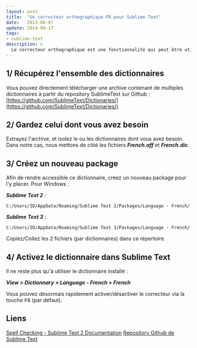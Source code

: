 ```yaml
---
layout: post
title:  "Un correcteur orthographique FR pour Sublime Text"
date:   2013-06-07
update: 2014-06-17
tags:
- sublime-text
description: >
  Le correcteur orthographique est une fonctionnalité qui peut être utile de temps à autres. Par défaut, seuls les dictionnaire <strong>English US</strong> et <strong>Enlish EN</strong> sont installés. Voici comment ajouter rapidement un dictionnaire français.
---
```


## 1/ Récupérez l'ensemble des dictionnaires

Vous pouvez directement télécharger une archive contenant de multiples dictionnaires à partir du repository SublimeText sur Github : [https://github.com/SublimeText/Dictionaries/](https://github.com/SublimeText/Dictionaries/)

## 2/ Gardez celui dont vous avez besoin

Extrayez l'archive, et isolez le ou les dictionnaires dont vous avez besoin. Dans notre cas, nous mettons de côté les fichiers ***French.aff*** et ***French.dic***.

## 3/ Créez un nouveau package

Afin de rendre accessible ce dictionnaire, créez un nouveau package pour l'y placer. Pour Windows :

***Sublime Text 2*** :

```
C:/Users/ID/AppData/Roaming/Sublime Text 2/Packages/Language - French/
```

***Sublime Text 3*** :

```
C:/Users/ID/AppData/Roaming/Sublime Text 3/Packages/Language - French/
```

Copiez/Collez les 2 fichiers (par dictionnaires) dans ce répertoire.

## 4/ Activez le dictionnaire dans Sublime Text

Il ne reste plus qu'à utiliser le dictionnaire installé :

***View > Dictionnary > Language - French > French***

Vous pouvez désormais rapidement activer/désactiver le correcteur via la touche <kbd>F6</kbd> (par défaut).

## Liens
[Spell Checking - Sublime Text 2 Documentation](https://www.sublimetext.com/docs/2/spell_checking.html)
[Repository Github de Sublime Text](https://github.com/SublimeText/)
